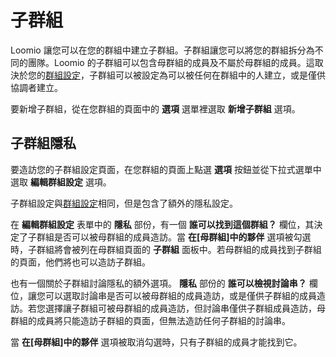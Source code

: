# 子群組

Loomio 讓您可以在您的群組中建立子群組。子群組讓您可以將您的群組拆分為不同的團隊。Loomio 的子群組可以包含母群組的成員及不屬於母群組的成員。這取決於您的[群組設定](group_settings.html)，子群組可以被設定為可以被任何在群組中的人建立，或是僅供協調者建立。

要新增子群組，從在您群組的頁面中的 **選項** 選單裡選取 **新增子群組** 選項。

## 子群組隱私

要造訪您的子群組設定頁面，在您群組的頁面上點選 **選項** 按鈕並從下拉式選單中選取 **編輯群組設定** 選項。

子群組設定與[群組設定](group_settings.html)相同，但是包含了額外的隱私設定。

在 **編輯群組設定** 表單中的 **隱私** 部份，有一個 **誰可以找到這個群組？** 欄位，其決定了子群組是否可以被母群組的成員造訪。當 **在[母群組]中的夥伴** 選項被勾選時，子群組將會被列在母群組頁面的 **子群組** 面板中。若母群組的成員找到子群組的頁面，他們將也可以造訪子群組。

也有一個關於子群組討論隱私的額外選項。 **隱私** 部份的 **誰可以檢視討論串？** 欄位，讓您可以選取討論串是否可以被母群組的成員造訪，或是僅供子群組的成員造訪。若您選擇讓子群組可被母群組的成員造訪，但討論串僅供子群組成員造訪，母群組的成員將只能造訪子群組的頁面，但無法造訪任何子群組的討論串。

當 **在[母群組]中的夥伴** 選項被取消勾選時，只有子群組的成員才能找到它。
